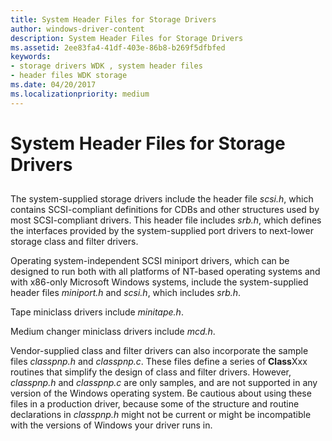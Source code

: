 ```yaml
---
title: System Header Files for Storage Drivers
author: windows-driver-content
description: System Header Files for Storage Drivers
ms.assetid: 2ee83fa4-41df-403e-86b8-b269f5dfbfed
keywords:
- storage drivers WDK , system header files
- header files WDK storage
ms.date: 04/20/2017
ms.localizationpriority: medium
---
```


# System Header Files for Storage Drivers


## <span id="ddk_system_header_files_for_storage_drivers_kg"></span><span id="DDK_SYSTEM_HEADER_FILES_FOR_STORAGE_DRIVERS_KG"></span>


The system-supplied storage drivers include the header file *scsi.h*, which contains SCSI-compliant definitions for CDBs and other structures used by most SCSI-compliant drivers. This header file includes *srb.h*, which defines the interfaces provided by the system-supplied port drivers to next-lower storage class and filter drivers.

Operating system-independent SCSI miniport drivers, which can be designed to run both with all platforms of NT-based operating systems and with x86-only Microsoft Windows systems, include the system-supplied header files *miniport.h* and *scsi.h*, which includes *srb.h*.

Tape miniclass drivers include *minitape.h*.

Medium changer miniclass drivers include *mcd.h*.

Vendor-supplied class and filter drivers can also incorporate the sample files *classpnp.h* and *classpnp.c*. These files define a series of **Class**Xxx routines that simplify the design of class and filter drivers. However, *classpnp.h* and *classpnp.c* are only samples, and are not supported in any version of the Windows operating system. Be cautious about using these files in a production driver, because some of the structure and routine declarations in *classpnp.h* might not be current or might be incompatible with the versions of Windows your driver runs in.

 

 




